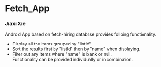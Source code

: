 # Fetch_App
### Jiaxi Xie

Android App based on fetch-hiring database provides folloing functionality.<br>
* Display all the items grouped by "listId"
* Sort the results first by "listId" then by "name" when displaying.
* Filter out any items where "name" is blank or null.<br>
Functionality can be provided individually or in combination.
